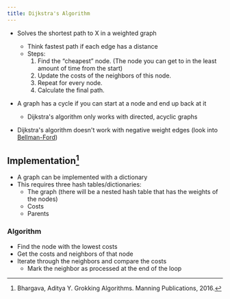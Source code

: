 ```yaml
---
title: Dijkstra's Algorithm
---
```


- Solves the shortest path to X in a weighted graph
    - Think fastest path if each edge has a distance
    - Steps:
        1. Find the “cheapest” node. (The node you can get to in the least
        amount of time from the start)
        2. Update the costs of the neighbors of this node.
        3. Repeat for every node.
        4. Calculate the final path.

- A graph has a cycle if you can start at a node and end up back at it
    - Dijkstra's algorithm only works with directed, acyclic graphs
- Dijkstra's algorithm doesn't work with negative weight edges (look into [Bellman-Ford](https://web.stanford.edu/class/archive/cs/cs161/cs161.1168/lecture14.pdf))

## Implementation[^1]

- A graph can be implemented with a dictionary
- This requires three hash tables/dictionaries:
    - The graph (there will be a nested hash table that has the weights of the nodes)
    - Costs
    - Parents

### Algorithm

- Find the node with the lowest costs
- Get the costs and neighbors of that node
- Iterate through the neighbors and compare the costs
    - Mark the neighbor as processed at the end of the loop

[^1]: Bhargava, Aditya Y. Grokking Algorithms. Manning Publications, 2016.
